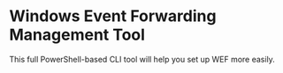 # Windows Event Forwarding Management Tool

This full PowerShell-based CLI tool will help you set up WEF more easily.